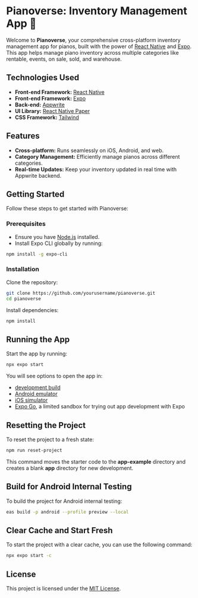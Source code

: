 # Pianoverse: Inventory Management App 🎹

Welcome to **Pianoverse**, your comprehensive cross-platform inventory management app for pianos, built with the power of [React Native](https://reactnative.dev/) and [Expo](https://expo.dev). This app helps manage piano inventory across multiple categories like rentable, events, on sale, sold, and warehouse.

## Technologies Used

- **Front-end Framework:** [React Native](https://reactnative.dev/)
- **Front-end Framework:** [Expo](https://docs.expo.dev/)
- **Back-end:** [Appwrite](https://appwrite.io/)
- **UI Library:** [React Native Paper](https://callstack.github.io/react-native-paper/)
- **CSS Framework:** [Tailwind](https://tailwindcss.com/)

## Features

- **Cross-platform:** Runs seamlessly on iOS, Android, and web.
- **Category Management:** Efficiently manage pianos across different categories.
- **Real-time Updates:** Keep your inventory updated in real time with Appwrite backend.

## Getting Started

Follow these steps to get started with Pianoverse:

### Prerequisites

- Ensure you have [Node.js](https://nodejs.org/) installed.
- Install Expo CLI globally by running:

```sh
npm install -g expo-cli
```

### Installation

Clone the repository:

```sh
git clone https://github.com/yourusername/pianoverse.git
cd pianoverse
```

Install dependencies:

```sh
npm install
```

## Running the App

Start the app by running:

```sh
npx expo start
```

You will see options to open the app in:

- [development build](https://docs.expo.dev/develop/development-builds/introduction/)
- [Android emulator](https://docs.expo.dev/workflow/android-studio-emulator/)
- [iOS simulator](https://docs.expo.dev/workflow/ios-simulator/)
- [Expo Go](https://expo.dev/go), a limited sandbox for trying out app development with Expo

## Resetting the Project

To reset the project to a fresh state:

```sh
npm run reset-project
```

This command moves the starter code to the **app-example** directory and creates a blank **app** directory for new development.

## Build for Android Internal Testing

To build the project for Android internal testing:

```sh
eas build -p android --profile preview --local
```

## Clear Cache and Start Fresh

To start the project with a clear cache, you can use the following command:

```sh
npx expo start -c
```

## License

This project is licensed under the [MIT License](https://opensource.org/license/mit).
